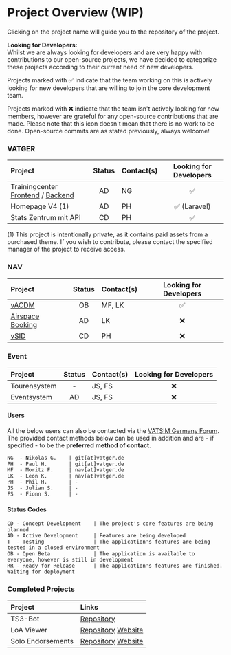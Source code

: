 <!-- START LINKS (these can be referenced in the document) -->

[VSID]: https://git.vatsim-germany.org/vatger-projects/vsid
[VACDM]: https://github.com/vACDM
[TCF]: https://github.com/vatger/trainingcenter-frontend
[TCB]: https://github.com/vatger/trainingcenter-backend
[Airspace-Booking]: https://github.com/vatger/airspace-booking

<!-- END LINKS -->

# Project Overview (WIP)

Clicking on the project name will guide you to the repository of the project.

**Looking for Developers:** <br/>
Whilst we are always looking for developers and are very happy with contributions to our open-source projects, we have
decided to categorize these projects according to their current need of new developers.

Projects marked with ✅ indicate
that the team working on this is actively looking for new developers that are willing to join the core development team.

Projects marked with ❌ indicate that the team isn't actively looking for new members, however are grateful for any open-source
contributions that are made. Please note that this icon doesn't mean that there is no work to be done. Open-source commits are
as stated previously, always welcome!

### VATGER

| Project                                         | Status | Contact(s) | Looking for Developers |
| :---------------------------------------------- | :----: | :--------- | :--------------------: |
| Trainingcenter [Frontend][TCF] / [Backend][TCB] |   AD   | NG         |           ✅           |
| Homepage V4 (1)                                 |   AD   | PH         |      ✅ (Laravel)      |
| Stats Zentrum mit API                           |   CD   | PH         |           ✅           |

(1) This project is intentionally private, as it contains paid assets from a purchased theme.
If you wish to contribute, please contact the specified manager of the project to receive access.

<!-- ### ATC Training Department

| Project               | Status | Contact(s) | Looking for Developers |
| :-------------------- | :----: | :--------- | :--------------------: |
| ScenarioFileGenerator |   -    | LK, JS     |           ✅           | -->

### NAV

| Project                              | Status | Contact(s) | Looking for Developers |
| :----------------------------------- | :----: | :--------- | :--------------------: |
| [vACDM][VACDM]                       |   OB   | MF, LK     |           ✅           |
| [Airspace Booking][Airspace-Booking] |   AD   | LK         |           ❌           |
| [vSID][VSID]                         |   CD   | PH         |           ❌           |

### Event

| Project      | Status | Contact(s) | Looking for Developers |
| :----------- | :----: | :--------- | :--------------------: |
| Tourensystem |   -    | JS, FS     |           ❌           |
| Eventsystem  |   AD   | JS, FS     |           ❌           |

#### Users

All the below users can also be contacted via the [VATSIM Germany Forum](https://board.vatsim-germany.org).
The provided contact methods below can be used in addition and are - if specified - to be the **preferred method of contact**.

```
NG  - Nikolas G.    | git[at]vatger.de
PH  - Paul H.       | git[at]vatger.de
MF  - Moritz F.     | nav[at]vatger.de
LK  - Leon K.       | nav[at]vatger.de
PH  - Phil H.       | -
JS  - Julian S.     | -
FS  - Fionn S.      | -
```

#### Status Codes

```
CD - Concept Development    | The project's core features are being planned
AD - Active Development     | Features are being developed
T  - Testing                | The application's features are being tested in a closed environment
OB - Open Beta              | The application is available to everyone, however is still in development
RR - Ready for Release      | The application's features are finished. Waiting for deployment
```

### Completed Projects

| Project           | Links                                                                                                |
| :---------------- | :--------------------------------------------------------------------------------------------------- |
| TS3-Bot           | [Repository](https://github.com/vatger/teamspeak-station-bot)                                        |
| LoA Viewer        | [Repository](https://github.com/vatger/loa-viewer) [Website](https://loa.vatsim-germany.org)         |
| Solo Endorsements | [Repository](https://github.com/vatger/solo-endorsements) [Website](https://solo.vatsim-germany.org) |
